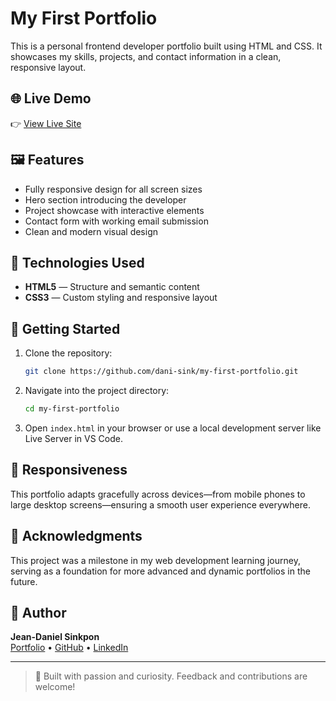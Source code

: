 # My First Portfolio

This is a personal frontend developer portfolio built using HTML and CSS. It showcases my skills, projects, and contact information in a clean, responsive layout.

## 🌐 Live Demo

👉 [View Live Site](https://dani-sink.github.io/my-first-portfolio/)

## 🖼️ Features

- Fully responsive design for all screen sizes
- Hero section introducing the developer
- Project showcase with interactive elements
- Contact form with working email submission
- Clean and modern visual design

## 🔧 Technologies Used

- **HTML5** — Structure and semantic content
- **CSS3** — Custom styling and responsive layout

## 🚀 Getting Started

1. Clone the repository:
   ```bash
   git clone https://github.com/dani-sink/my-first-portfolio.git
   ```
2. Navigate into the project directory:
   ```bash
   cd my-first-portfolio
   ```
3. Open `index.html` in your browser or use a local development server like Live Server in VS Code.

## 📱 Responsiveness

This portfolio adapts gracefully across devices—from mobile phones to large desktop screens—ensuring a smooth user experience everywhere.

## 🙌 Acknowledgments

This project was a milestone in my web development learning journey, serving as a foundation for more advanced and dynamic portfolios in the future.

## 👤 Author

**Jean-Daniel Sinkpon**  
[Portfolio](https://dani-sink.github.io/my-first-portfolio/) • [GitHub](https://github.com/dani-sink) • [LinkedIn](https://linkedin.com/in/daniel-sinkpon)

---

> 🚀 Built with passion and curiosity. Feedback and contributions are welcome!
